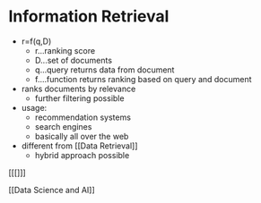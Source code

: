 # Information Retrieval
+ r=f(q,D)
	+ r...ranking score
	+ D...set of documents
	+ q...query returns data from document
	+ f....function returns ranking based on query and document
+ ranks documents by relevance
	+ further filtering possible
+ usage:
	+ recommendation systems
	+ search engines
	+ basically all over the web
+ different from [[Data Retrieval]]
	+ hybrid approach possible

[[[]]]

[[Data Science and AI]]